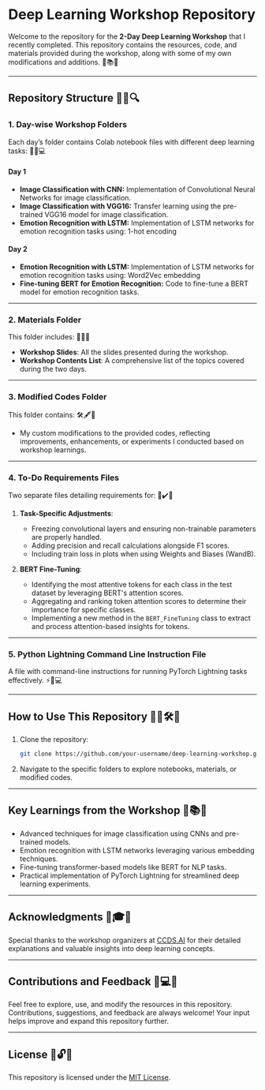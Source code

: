 # Deep Learning Workshop Repository

Welcome to the repository for the **2-Day Deep Learning Workshop** that I recently completed. This repository contains the resources, code, and materials provided during the workshop, along with some of my own modifications and additions. 🎉📚✨

---

## Repository Structure 🎯📁🔍

### **1. Day-wise Workshop Folders**
Each day’s folder contains Colab notebook files with different deep learning tasks: 🧠📓💻

#### **Day 1**

- **Image Classification with CNN:** Implementation of Convolutional Neural Networks for image classification.
- **Image Classification with VGG16:** Transfer learning using the pre-trained VGG16 model for image classification.
- **Emotion Recognition with LSTM:** Implementation of LSTM networks for emotion recognition tasks using: 1-hot encoding

#### **Day 2**

- **Emotion Recognition with LSTM:** Implementation of LSTM networks for emotion recognition tasks using: Word2Vec embedding
- **Fine-tuning BERT for Emotion Recognition:** Code to fine-tune a BERT model for emotion recognition tasks.

---

### **2. Materials Folder**

This folder includes: 📄📂✨

- **Workshop Slides**: All the slides presented during the workshop.
- **Workshop Contents List**: A comprehensive list of the topics covered during the two days.

---

### **3. Modified Codes Folder**

This folder contains: 🛠️🖋️🚀

- My custom modifications to the provided codes, reflecting improvements, enhancements, or experiments I conducted based on workshop learnings.

---

### **4. To-Do Requirements Files**

Two separate files detailing requirements for: 📝✔️📌

1. **Task-Specific Adjustments**:
   - Freezing convolutional layers and ensuring non-trainable parameters are properly handled.
   - Adding precision and recall calculations alongside F1 scores.
   - Including train loss in plots when using Weights and Biases (WandB).

2. **BERT Fine-Tuning**:
   - Identifying the most attentive tokens for each class in the test dataset by leveraging BERT's attention scores.
   - Aggregating and ranking token attention scores to determine their importance for specific classes.
   - Implementing a new method in the `BERT_FineTuning` class to extract and process attention-based insights for tokens.

---

### **5. Python Lightning Command Line Instruction File**

A file with command-line instructions for running PyTorch Lightning tasks effectively. ⚡🐍💻

---

## How to Use This Repository 🧑‍💻🛠️📖

1. Clone the repository:

   ```bash
   git clone https://github.com/your-username/deep-learning-workshop.git
   ```

2. Navigate to the specific folders to explore notebooks, materials, or modified codes.

---

## Key Learnings from the Workshop 🌟📚💡

- Advanced techniques for image classification using CNNs and pre-trained models.
- Emotion recognition with LSTM networks leveraging various embedding techniques.
- Fine-tuning transformer-based models like BERT for NLP tasks.
- Practical implementation of PyTorch Lightning for streamlined deep learning experiments.

---

## Acknowledgments 🤝🎓👏

Special thanks to the workshop organizers at [CCDS.AI](https://ccds.ai/) for their detailed explanations and valuable insights into deep learning concepts.

---

## Contributions and Feedback 🌟💻✨

Feel free to explore, use, and modify the resources in this repository. Contributions, suggestions, and feedback are always welcome! Your input helps improve and expand this repository further.

---

## License 📜🔓💡

This repository is licensed under the [MIT License](LICENSE).

